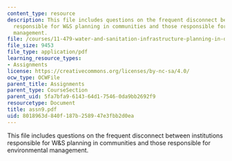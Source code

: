 ```yaml
---
content_type: resource
description: This file includes questions on the frequent disconnect between institutions
  responsible for W&S planning in communities and those responsible for environmental
  management.
file: /courses/11-479-water-and-sanitation-infrastructure-planning-in-developing-countries-spring-2005/8018963d840f187b258947e3fbb2d0ea_assn9.pdf
file_size: 9453
file_type: application/pdf
learning_resource_types:
- Assignments
license: https://creativecommons.org/licenses/by-nc-sa/4.0/
ocw_type: OCWFile
parent_title: Assignments
parent_type: CourseSection
parent_uid: 5fa7bfa9-6143-64d1-7546-0da9bb2692f9
resourcetype: Document
title: assn9.pdf
uid: 8018963d-840f-187b-2589-47e3fbb2d0ea
---
```

This file includes questions on the frequent disconnect between institutions responsible for W&S planning in communities and those responsible for environmental management.